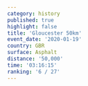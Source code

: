 ```yaml
---
category: history
published: true
highlight: false
title: 'Gloucester 50km'
event_date: '2020-01-19'
country: GBR
surface: Asphalt
distance: '50,000'
time: '03:16:15'
ranking: '6 / 27'
---
```

